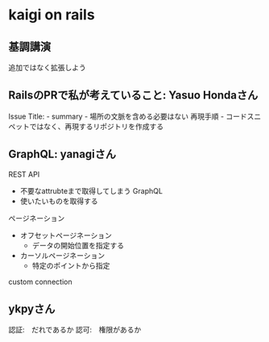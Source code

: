 # kaigi on rails
## 基調講演
追加ではなく拡張しよう
## RailsのPRで私が考えていること: Yasuo Hondaさん
Issue
  Title:
    - summary
    - 場所の文脈を含める必要はない
  再現手順
    - コードスニペットではなく、再現するリポジトリを作成する

## GraphQL: yanagiさん
REST API
  - 不要なattrubteまで取得してしまう
GraphQL
  - 使いたいものを取得する

ページネーション
  - オフセットページネーション
    - データの開始位置を指定する
  - カーソルページネーション
    - 特定のポイントから指定
  
custom connection


## ykpyさん
認証:　だれであるか
認可:　権限があるか

